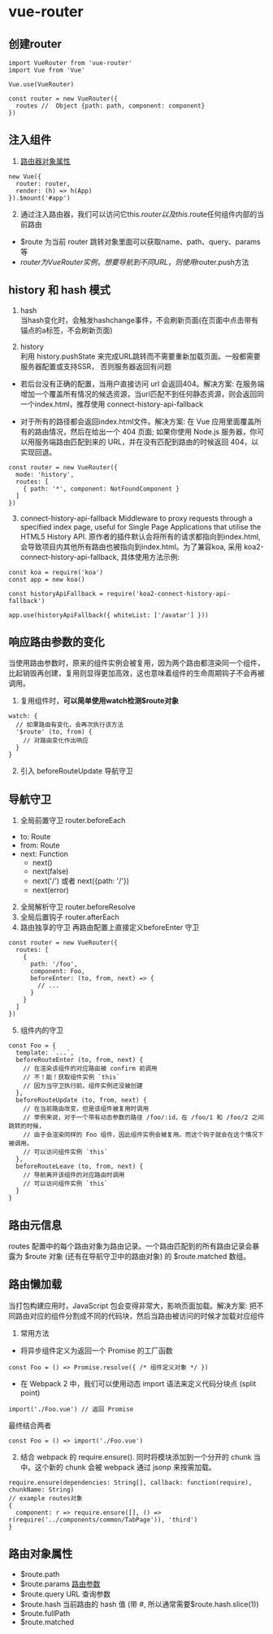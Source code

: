 # vue-router

## 创建router
```
import VueRouter from 'vue-router'
import Vue from 'Vue'

Vue.use(VueRouter)

const router = new VueRouter({
  routes //  Object {path: path, component: component}
})
```

## 注入组件
1.  [路由器对象属性](https://router.vuejs.org/api/#route-object-properties)
```
new Vue({
  router: router,
  render: (h) => h(App)
}).$mount('#app')

```
2. 通过注入路由器，我们可以访问它this.$router以及this.$route任何组件内部的当前路由
- $route 为当前 router 跳转对象里面可以获取name、path、query、params等
- $router 为 VueRouter实例，想要导航到不同URL，则使用$router.push方法


## history 和 hash 模式
1. hash  
当hash变化时，会触发hashchange事件，不会刷新页面(在页面中点击带有锚点的a标签，不会刷新页面)

2. history  
利用 history.pushState 来完成URL跳转而不需要重新加载页面。一般都需要服务器配置或支持SSR， 否则服务器返回有问题
- 若后台没有正确的配置，当用户直接访问 url 会返回404。解决方案: 在服务端增加一个覆盖所有情况的候选资源，当url匹配不到任何静态资源，则会返回同一个index.html，推荐使用 connect-history-api-fallback

- 对于所有的路径都会返回index.html文件。解决方案: 在 Vue 应用里面覆盖所有的路由情况，然后在给出一个 404 页面; 如果你使用 Node.js 服务器，你可以用服务端路由匹配到来的 URL，并在没有匹配到路由的时候返回 404，以实现回退。
```
const router = new VueRouter({
  mode: 'history',
  routes: [
    { path: '*', component: NotFoundComponent }
  ]
})
```
3. connect-history-api-fallback 
Middleware to proxy requests through a specified index page, useful for Single Page Applications that utilise the HTML5 History API. 原作者的插件默认会将所有的请求都指向到index.html, 会导致项目内其他所有路由也被指向到index.html。为了兼容koa, 采用 koa2-connect-history-api-fallback, 具体使用方法示例: 
```
const koa = require('koa')
const app = new koa()

const historyApiFallback = require('koa2-connect-history-api-fallback')

app.use(historyApiFallback({ whiteList: ['/avatar'] }))
```

## 响应路由参数的变化
当使用路由参数时，原来的组件实例会被复用，因为两个路由都渲染同一个组件，比起销毁再创建，复用则显得更加高效，这也意味着组件的生命周期钩子不会再被调用。

1. 复用组件时，**可以简单使用watch检测$route对象**
```
watch: {
  // 如果路由有变化，会再次执行该方法
  '$route' (to, from) {
    // 对路由变化作出响应
  }
}
```

2. 引入 beforeRouteUpdate 导航守卫

## 导航守卫
1. 全局前置守卫 router.beforeEach
- to: Route
- from: Route
- next: Function
  - next()
  - next(false)
  - next('/') 或者 next({path: '/'})
  - next(error)
2. 全局解析守卫 router.beforeResolve
3. 全局后置钩子 router.afterEach
4. 路由独享的守卫 再路由配置上直接定义beforeEnter 守卫
```
const router = new VueRouter({
  routes: [
    {
      path: '/foo',
      component: Foo,
      beforeEnter: (to, from, next) => {
        // ...
      }
    }
  ]
})
```
5.  组件内的守卫  
```
const Foo = {
  template: `...`,
  beforeRouteEnter (to, from, next) {
    // 在渲染该组件的对应路由被 confirm 前调用
    // 不！能！获取组件实例 `this`
    // 因为当守卫执行前，组件实例还没被创建
  },
  beforeRouteUpdate (to, from, next) {
    // 在当前路由改变，但是该组件被复用时调用
    // 举例来说，对于一个带有动态参数的路径 /foo/:id，在 /foo/1 和 /foo/2 之间跳转的时候，
    // 由于会渲染同样的 Foo 组件，因此组件实例会被复用。而这个钩子就会在这个情况下被调用。
    // 可以访问组件实例 `this`
  },
  beforeRouteLeave (to, from, next) {
    // 导航离开该组件的对应路由时调用
    // 可以访问组件实例 `this`
  }
}
```

## 路由元信息
routes 配置中的每个路由对象为路由记录。一个路由匹配到的所有路由记录会暴露为 $route 对象 (还有在导航守卫中的路由对象) 的 $route.matched 数组。

## 路由懒加载
当打包构建应用时，JavaScript 包会变得非常大，影响页面加载。解决方案: 把不同路由对应的组件分割成不同的代码块，然后当路由被访问的时候才加载对应组件
1. 常用方法
- 将异步组件定义为返回一个 Promise 的工厂函数
```
const Foo = () => Promise.resolve({ /* 组件定义对象 */ })
```
- 在 Webpack 2 中，我们可以使用动态 import 语法来定义代码分块点 (split point)
```
import('./Foo.vue') // 返回 Promise
```
最终结合两者
```
const Foo = () => import('./Foo.vue')
```
2. 结合 webpack 的 require.ensure(). 同时将模块添加到一个分开的 chunk 当中。这个新的 chunk 会被 webpack 通过 jsonp 来按需加载。
```
require.ensure(dependencies: String[], callback: function(require), chunkName: String)
// example routes对象
{
  component: r => require.ensure([], () => r(require('../components/common/TabPage')), 'third')
}
```

## 路由对象属性
- $route.path
- $route.params [路由参数](https://router.vuejs.org/zh/guide/essentials/dynamic-matching.html#%E5%8A%A8%E6%80%81%E8%B7%AF%E7%94%B1%E5%8C%B9%E9%85%8D)
- $route.query URL 查询参数
- $route.hash 当前路由的 hash 值 (带 #, 所以通常需要$route.hash.slice(1))
- $route.fullPath
- $route.matched
